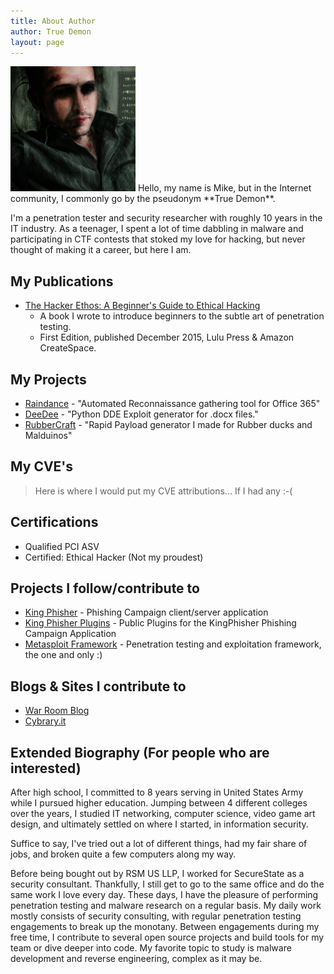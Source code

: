 ```yaml
---
title: About Author
author: True Demon
layout: page
---
```

<img src="/images/head.png" alt="True Demon Avatar" width=200px; height=200px />
Hello, my name is Mike, but in the Internet community, I commonly go by the pseudonym **True Demon**.

I'm a penetration tester and security researcher with roughly 10 years in the IT industry. As a teenager, I spent a lot of time dabbling in malware and participating in CTF contests that stoked my love for hacking, but never thought of making it a career, but here I am.

## My Publications
* [The Hacker Ethos: A Beginner's Guide to Ethical Hacking](https://www.amazon.com/Hacker-Ethos-Beginners-Ethical-Penetration/dp/1523764368/ref=sr_1_1?ie=UTF8&qid=1525321399&sr=8-1&keywords=the+hacker+ethos "The Beginner's Primer to Penetration Testing") 
  - A book I wrote to introduce beginners to the subtle art of penetration testing.
  - First Edition, published December 2015, Lulu Press & Amazon CreateSpace.

## My Projects
* [Raindance](https://github.com/true-demon/raindance "Raindance") - "Automated Reconnaissance gathering tool for Office 365"
* [DeeDee](https://github.com/true-demon/DeeDee "DeeDee") - "Python DDE Exploit generator for .docx files."
* [RubberCraft](https://github.com/true-demon/rubbercract "RubberCraft") - "Rapid Payload generator I made for Rubber ducks and Malduinos"

## My CVE's
> Here is where I would put my CVE attributions... If I had any :-(

## Certifications
* Qualified PCI ASV
* Certified: Ethical Hacker (Not my proudest)

## Projects I follow/contribute to
* [King Phisher](https://github.com/securestate/king-phisher "King Phisher Github") - Phishing Campaign client/server application
* [King Phisher Plugins](https://github.com/securestate/king-phisher-plugins "King Phisher Plugins Github") - Public Plugins for the KingPhisher Phishing Campaign Application
* [Metasploit Framework](https://github.com/rapid7/metasploit-framework "Metasploit Framework Github") - Penetration testing and exploitation framework, the one and only :)

## Blogs & Sites I contribute to
* [War Room Blog](https://warroom.securestate.com/ "Shells from Above!")
* [Cybrary.it](https://www.cybrary.it/members/truedemon/ "My Cybrary Profile")


## Extended Biography (For people who are interested)

After high school, I committed to 8 years serving in United States Army while I pursued higher education. Jumping between 4 different colleges over the years, I studied IT networking, computer science, video game art design, and ultimately settled on where I started, in information security.

Suffice to say, I've tried out a lot of different things, had my fair share of jobs, and broken quite a few computers along my way.

Before being bought out by RSM US LLP, I worked for SecureState as a security consultant. Thankfully, I still get to go to the same office and do the same work I love every day. These days, I have the pleasure of performing penetration testing and malware research on a regular basis. My daily work mostly consists of security consulting, with regular penetration testing engagements to break up the monotany. Between engagements during my free time, I contribute to several open source projects and build tools for my team or dive deeper into code. My favorite topic to study is malware development and reverse engineering, complex as it may be. 
